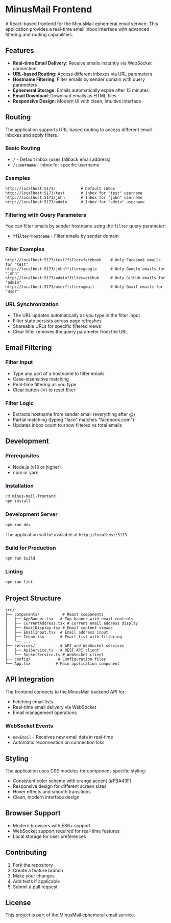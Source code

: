 # MinusMail Frontend

A React-based frontend for the MinusMail ephemeral email service. This application provides a real-time email inbox interface with advanced filtering and routing capabilities.

## Features

- **Real-time Email Delivery**: Receive emails instantly via WebSocket connection
- **URL-based Routing**: Access different inboxes via URL parameters
- **Hostname Filtering**: Filter emails by sender domain with query parameters
- **Ephemeral Storage**: Emails automatically expire after 15 minutes
- **Email Download**: Download emails as HTML files
- **Responsive Design**: Modern UI with clean, intuitive interface

## Routing

The application supports URL-based routing to access different email inboxes and apply filters.

### Basic Routing

- **`/`** - Default inbox (uses fallback email address)
- **`/:username`** - Inbox for specific username

### Examples

```
http://localhost:5173/           # Default inbox
http://localhost:5173/test       # Inbox for "test" username
http://localhost:5173/john       # Inbox for "john" username
http://localhost:5173/admin      # Inbox for "admin" username
```

### Filtering with Query Parameters

You can filter emails by sender hostname using the `filter` query parameter:

- **`?filter=hostname`** - Filter emails by sender domain

### Filter Examples

```
http://localhost:5173/test?filter=facebook    # Only Facebook emails for "test"
http://localhost:5173/john?filter=google      # Only Google emails for "john"
http://localhost:5173/admin?filter=github     # Only GitHub emails for "admin"
http://localhost:5173/user?filter=gmail       # Only Gmail emails for "user"
```

### URL Synchronization

- The URL updates automatically as you type in the filter input
- Filter state persists across page refreshes
- Shareable URLs for specific filtered views
- Clear filter removes the query parameter from the URL

## Email Filtering

### Filter Input
- Type any part of a hostname to filter emails
- Case-insensitive matching
- Real-time filtering as you type
- Clear button (✕) to reset filter

### Filter Logic
- Extracts hostname from sender email (everything after @)
- Partial matching (typing "face" matches "facebook.com")
- Updates inbox count to show filtered vs total emails

## Development

### Prerequisites
- Node.js (v18 or higher)
- npm or yarn

### Installation

```bash
cd minus-mail-frontend
npm install
```

### Development Server

```bash
npm run dev
```

The application will be available at `http://localhost:5173`

### Build for Production

```bash
npm run build
```

### Linting

```bash
npm run lint
```

## Project Structure

```
src/
├── components/          # React components
│   ├── AppBanner.tsx   # Top banner with email controls
│   ├── CurrentAddress.tsx # Current email address display
│   ├── EmailDisplay.tsx # Email content viewer
│   ├── EmailInput.tsx  # Email address input
│   ├── Inbox.tsx       # Email list with filtering
│   └── ...
├── services/           # API and WebSocket services
│   ├── ApiService.ts   # REST API client
│   └── SocketService.ts # WebSocket client
├── config/            # Configuration files
└── App.tsx           # Main application component
```

## API Integration

The frontend connects to the MinusMail backend API for:
- Fetching email lists
- Real-time email delivery via WebSocket
- Email management operations

### WebSocket Events
- `newEmail` - Receives new email data in real-time
- Automatic reconnection on connection loss

## Styling

The application uses CSS modules for component-specific styling:
- Consistent color scheme with orange accent (#FBA43F)
- Responsive design for different screen sizes
- Hover effects and smooth transitions
- Clean, modern interface design

## Browser Support

- Modern browsers with ES6+ support
- WebSocket support required for real-time features
- Local storage for user preferences

## Contributing

1. Fork the repository
2. Create a feature branch
3. Make your changes
4. Add tests if applicable
5. Submit a pull request

## License

This project is part of the MinusMail ephemeral email service.
